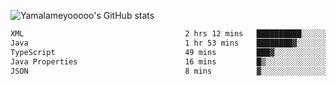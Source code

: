 ![Yamalameyooooo's GitHub stats](https://github-readme-stats.vercel.app/api?username=yamalameyooooo&theme=transparent&show_icons=true\&show=reviews,discussions_started,discussions_answered,prs_merged,prs_merged_percentage)

<!--START_SECTION:waka-->

```txt
XML                                    2 hrs 12 mins   ██████████░░░░░░░░░░░░░░░   40.12 %
Java                                   1 hr 53 mins    ████████▓░░░░░░░░░░░░░░░░   34.36 %
TypeScript                             49 mins         ███▓░░░░░░░░░░░░░░░░░░░░░   14.95 %
Java Properties                        16 mins         █▒░░░░░░░░░░░░░░░░░░░░░░░   05.11 %
JSON                                   8 mins          ▓░░░░░░░░░░░░░░░░░░░░░░░░   02.59 %
```

<!--END_SECTION:waka-->
